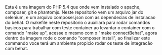 Esta é uma imagem do PHP 5.4 que onde vem instalado o apache, composer, git e phantomjs. Neste repositorio vem um arquivo jar do selenium, e um arquivo composer.json com as dependecias de instalacao do behat. O makefile neste repositorio o auxiliará para rodar comandos basicos para trabalhar com teste container ao levantar o container com o comando "make up", acesse o mesmo com o "make connectBehat", agora dentro da imagem rode o comando "composer install", ao finalizar este commando voce terá um ambiente propicio rodar os teste de integracão com behat.